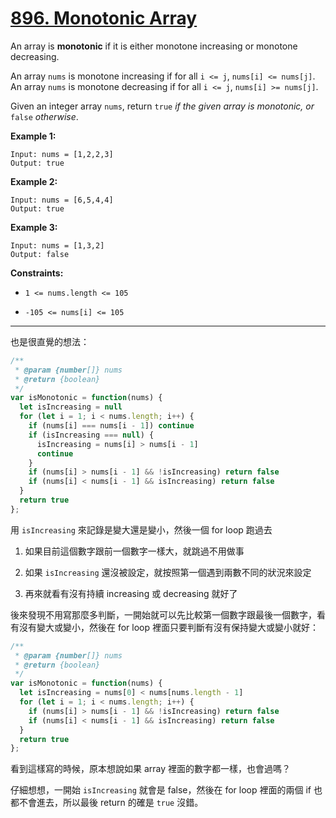 # **[896\. Monotonic Array](https://leetcode.com/problems/monotonic-array/)**

An array is **monotonic** if it is either monotone increasing or monotone decreasing.

An array `nums` is monotone increasing if for all `i <= j`, `nums[i] <= nums[j]`. An array `nums` is monotone decreasing if for all `i <= j`, `nums[i] >= nums[j]`.

Given an integer array `nums`, return `true` *if the given array is monotonic, or* `false` *otherwise*.



**Example 1:**

```
Input: nums = [1,2,2,3]
Output: true

```

**Example 2:**

```
Input: nums = [6,5,4,4]
Output: true

```

**Example 3:**

```
Input: nums = [1,3,2]
Output: false

```



**Constraints:**

- `1 <= nums.length <= 105`

- `-105 <= nums[i] <= 105`



---



也是很直覺的想法：

```javascript
/**
 * @param {number[]} nums
 * @return {boolean}
 */
var isMonotonic = function(nums) {
  let isIncreasing = null
  for (let i = 1; i < nums.length; i++) {
    if (nums[i] === nums[i - 1]) continue
    if (isIncreasing === null) {
      isIncreasing = nums[i] > nums[i - 1]
      continue
    }
    if (nums[i] > nums[i - 1] && !isIncreasing) return false
    if (nums[i] < nums[i - 1] && isIncreasing) return false
  }
  return true
};
```



用 `isIncreasing` 來記錄是變大還是變小，然後一個 for loop 跑過去

1. 如果目前這個數字跟前一個數字一樣大，就跳過不用做事

2. 如果 `isIncreasing` 還沒被設定，就按照第一個遇到兩數不同的狀況來設定

3. 再來就看有沒有持續 increasing 或 decreasing 就好了



後來發現不用寫那麼多判斷，一開始就可以先比較第一個數字跟最後一個數字，看有沒有變大或變小，然後在 for loop 裡面只要判斷有沒有保持變大或變小就好：

```javascript
/**
 * @param {number[]} nums
 * @return {boolean}
 */
var isMonotonic = function(nums) {
  let isIncreasing = nums[0] < nums[nums.length - 1]
  for (let i = 1; i < nums.length; i++) {
    if (nums[i] > nums[i - 1] && !isIncreasing) return false
    if (nums[i] < nums[i - 1] && isIncreasing) return false
  }
  return true
};
```



看到這樣寫的時候，原本想說如果 array 裡面的數字都一樣，也會過嗎？



仔細想想，一開始 `isIncreasing` 就會是 false，然後在 for loop 裡面的兩個 if 也都不會進去，所以最後 return 的確是 `true` 沒錯。


